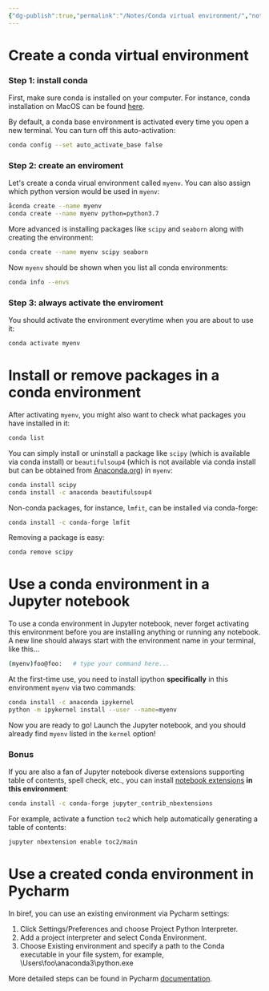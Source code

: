 ```yaml
---
{"dg-publish":true,"permalink":"/Notes/Conda virtual environment/","noteIcon":""}
---
```


# Create a conda virtual environment

### Step 1: install conda

First, make sure conda is installed on your computer. For instance, conda installation on MacOS can be found [here](https://docs.conda.io/projects/conda/en/latest/user-guide/install/index.html).

By default, a conda base environment is activated every time you open a new terminal. You can turn off this auto-activation:

```bash
conda config --set auto_activate_base false
```

### Step 2: create an enviroment

Let's create a conda virual environment called `myenv`. You can also assign which python version would be used in `myenv`:

```bash
åconda create --name myenv
conda create --name myenv python=python3.7
```

More advanced is installing packages like `scipy` and `seaborn` along with creating the environment:

```bash
conda create --name myenv scipy seaborn
```

Now `myenv` should be shown when you list all conda environments:

```bash
conda info --envs
```

### Step 3: always activate the enviroment

You should activate the environment everytime when you are about to use it:

```bash
conda activate myenv
```

# Install or remove packages in a conda environment

After activating `myenv`, you might also want to check what packages you have installed in it:

```bash
conda list
```

You can simply install or uninstall a package like `scipy` (which is available via conda install) or `beautifulsoup4` (which is not available via conda install but can be obtained from [Anaconda.org](http://anaconda.org/)) in `myenv`:

```bash
conda install scipy
conda install -c anaconda beautifulsoup4
```

Non-conda packages, for instance, `lmfit`, can be installed via conda-forge:

```bash
conda install -c conda-forge lmfit
```

Removing a package is easy:

```bash
conda remove scipy
```

# Use a conda environment in a Jupyter notebook

To use a conda environment in Jupyter notebook, never forget activating this environment before you are installing anything or running any notebook. A new line should always start with the environment name in your terminal, like this...

```bash
(myenv)foo@foo:   # type your command here...
```

At the first-time use, you need to install ipython **specifically** in this environment `myenv` via two commands:

```bash
conda install -c anaconda ipykernel
python -m ipykernel install --user --name=myenv
```

Now you are ready to go! Launch the Jupyter notebook, and you should already find `myenv` listed in the `kernel` option!

### Bonus

If you are also a fan of Jupyter notebook diverse extensions supporting table of contents, spell check, etc., you can install [notebook extensions](https://jupyter-contrib-nbextensions.readthedocs.io/en/latest/index.html) **in this environment**:

```bash
conda install -c conda-forge jupyter_contrib_nbextensions
```

For example, activate a function `toc2` which help automatically generating a table of contents:

```bash
jupyter nbextension enable toc2/main
```

# Use a created conda environment in Pycharm

In biref, you can use an existing environment via Pycharm settings:

1.  Click Settings/Preferences and choose Project Python Interpreter.
2.  Add a project interpreter and select Conda Environment.
3.  Choose Existing environment and specify a path to the Conda executable in your file system, for example, \Users\foo\anaconda3\python.exe

More detailed steps can be found in Pycharm [documentation](https://www.jetbrains.com/help/pycharm/conda-support-creating-conda-virtual-environment.html).